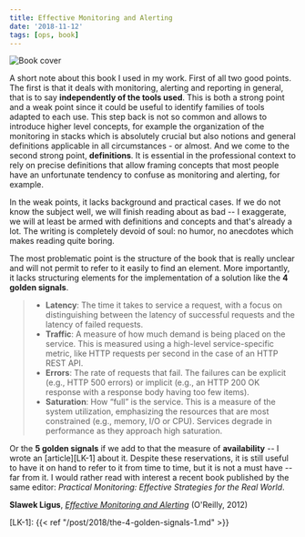 ```yaml
---
title: Effective Monitoring and Alerting
date: '2018-11-12'
tags: [ops, book]
---
```


![Book cover](/post/effective-monitoring-and-alerting_files/effective-monit.jpg)

A short note about this book I used in my work. First of all two good points. The first is that it deals with monitoring, alerting and reporting in general, that is to say **independently of the tools used**. This is both a strong point and a weak point since it could be useful to identify families of tools adapted to each use. This step back is not so common and allows to introduce higher level concepts, for example the organization of the monitoring in stacks which is absolutely crucial but also notions and general definitions applicable in all circumstances - or almost. And we come to the second strong point, **definitions**. It is essential in the professional context to rely on precise definitions that allow framing concepts that most people have an unfortunate tendency to confuse as monitoring and alerting, for example.

In the weak points, it lacks background and practical cases. If we do not know the subject well, we will finish reading about as bad -- I exaggerate, we will at least be armed with definitions and concepts and that's already a lot. The writing is completely devoid of soul: no humor, no anecdotes which makes reading quite boring. 

The most problematic point is the structure of the book that is really unclear and will not permit to refer to it easily to find an element. More importantly, it lacks structuring elements for the implementation of a solution like the **4 golden signals**.

> - **Latency**: The time it takes to service a request, with a focus on distinguishing between the latency of successful requests and the latency of failed requests.
> - **Traffic**: A measure of how much demand is being placed on the service. This is measured using a high-level service-specific metric, like HTTP requests per second in the case of an HTTP REST API.
> - **Errors**: The rate of requests that fail. The failures can be explicit (e.g., HTTP 500 errors) or implicit (e.g., an HTTP 200 OK response with a response body having too few items).
> - **Saturation**: How “full” is the service. This is a measure of the system utilization, emphasizing the resources that are most constrained (e.g., memory, I/O or CPU). Services degrade in performance as they approach high saturation.

Or the **5 golden signals** if we add to that the measure of **availability** -- I wrote an [article][LK-1] about it. Despite these reservations, it is still useful to have it on hand to refer to it from time to time, but it is not a must have -- far from it. I would rather read with interest a recent book published by the same editor: *Practical Monitoring: Effective Strategies for the Real World*. 

**Slawek Ligus**, *[Effective Monitoring and Alerting](https://www.goodreads.com/book/show/17084113-effective-monitoring-and-alerting)* (O'Reilly, 2012)

[LK-1]: {{< ref "/post/2018/the-4-golden-signals-1.md" >}}